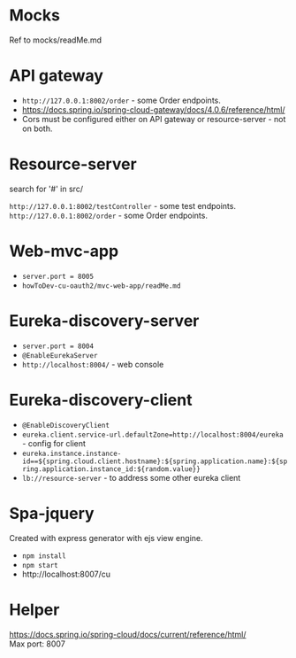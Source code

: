 # Mocks
Ref to mocks/readMe.md

# API gateway

- `http://127.0.0.1:8002/order` - some Order endpoints.
- https://docs.spring.io/spring-cloud-gateway/docs/4.0.6/reference/html/
- Cors must be configured either on API gateway or resource-server - not on both.

# Resource-server
search for '#' in src/

`http://127.0.0.1:8002/testController` - some test endpoints.
`http://127.0.0.1:8002/order` - some Order endpoints.

# Web-mvc-app

- `server.port = 8005`
- `howToDev-cu-oauth2/mvc-web-app/readMe.md`


# Eureka-discovery-server

- `server.port = 8004`
- `@EnableEurekaServer`
- `http://localhost:8004/` - web console

# Eureka-discovery-client
- `@EnableDiscoveryClient`
- `eureka.client.service-url.defaultZone=http://localhost:8004/eureka` - config for client
- `eureka.instance.instance-id==${spring.cloud.client.hostname}:${spring.application.name}:${spring.application.instance_id:${random.value}}`
- `lb://resource-server` - to address some other eureka client

# Spa-jquery
Created with express generator with ejs view engine.
- `npm install`
- `npm start`
- http://localhost:8007/cu

# Helper
https://docs.spring.io/spring-cloud/docs/current/reference/html/ <br>
Max port: 8007

